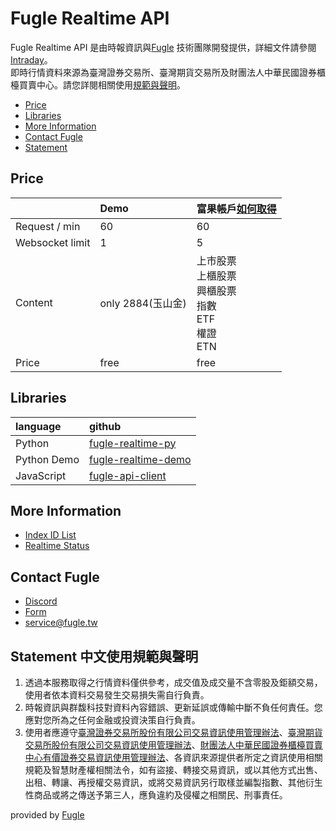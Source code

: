 # Fugle Realtime API

Fugle Realtime API 是由時報資訊與[Fugle](https://www.fugle.tw/) 技術團隊開發提供，詳細文件請參閱[Intraday](./INTRADAY.md)。  
即時行情資料來源為臺灣證券交易所、臺灣期貨交易所及財團法人中華民國證券櫃檯買賣中心。請您詳閱相關使用[規範與聲明](https://github.com/fortuna-intelligence/fugle-realtime-docs#Statement-中文使用規範與聲明)。

* [Price](#price)
* [Libraries](#libraries)
* [More Information](#more-Informatio)
* [Contact Fugle](#contact-Fugle)
* [Statement](#Statement)

## Price
|  | Demo | 富果帳戶[如何取得](https://www.fugle.tw/events/trade-landing-page/) |
|:--|:--|:--|
| Request / min | 60 | 60 |
| Websocket limit | 1 | 5 |
| Content | only 2884(玉山金) | 上市股票 <br/> 上櫃股票 <br/> 興櫃股票 <br/> 指數 <br/> ETF <br/> 權證 <br/> ETN |
| Price |  free |  free |

## Libraries
| language | github  |
|:---|:---|
| Python | [fugle-realtime-py](https://github.com/fortuna-intelligence/fugle-realtime-py)  |
| Python Demo | [fugle-realtime-demo](https://github.com/fortuna-intelligence/fugle-realtime-demo/) |
| JavaScript | [fugle-api-client](https://github.com/fortuna-intelligence/fugle-api-client)  |

## More Information
* [Index ID List](https://developer.fugle.tw/realtime/symbolIdList)
* [Realtime Status](https://developer.fugle.tw/realtime/status)


## Contact Fugle
* [Discord](https://discordapp.com/channels/601582504129855503/601583272555970560)
* [Form](https://www.fugle.tw/contact)
* [service@fugle.tw](mailto:service@fugle.tw)


## Statement 中文使用規範與聲明
1. 透過本服務取得之行情資料僅供參考，成交值及成交量不含零股及鉅額交易，使用者依本資料交易發生交易損失需自行負責。
2. 時報資訊與群馥科技對資料內容錯誤、更新延誤或傳輸中斷不負任何責任。您應對您所為之任何金融或投資決策自行負責。
3. 使用者應遵守[臺灣證券交易所股份有限公司交易資訊使用管理辦法](http://www.selaw.com.tw/LawArticle.aspx?LawID=G0100124)、[臺灣期貨交易所股份有限公司交易資訊使用管理辦法](http://www.selaw.com.tw/LawArticle.aspx?LawID=G0101422)、[財團法人中華民國證券櫃檯買賣中心有價證券交易資訊使用管理辦法](http://www.selaw.com.tw/LawArticle.aspx?LawID=G0100766)、各資訊來源提供者所定之資訊使用相關規範及智慧財產權相關法令，如有盜接、轉接交易資訊，或以其他方式出售、出租、轉讓、再授權交易資訊，或將交易資訊另行取樣並編製指數、其他衍生性商品或將之傳送予第三人，應負違約及侵權之相關民、刑事責任。


provided by [Fugle](https://www.fugle.tw/)